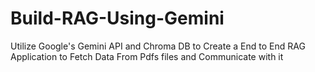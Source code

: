 # Build-RAG-Using-Gemini
Utilize Google's Gemini API and Chroma DB to Create a End to End RAG Application to Fetch Data From Pdfs files and Communicate with it
                      
          
                 
                 
     
      
